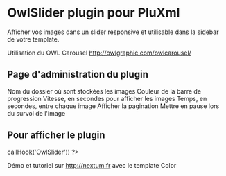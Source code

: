 OwlSlider plugin pour PluXml
=========
Afficher vos images dans un slider responsive et utilisable dans la sidebar de votre template.

Utilisation du OWL Carousel http://owlgraphic.com/owlcarousel/



Page d'administration du plugin
--------------

Nom du dossier où sont stockées les images
Couleur de la barre de progression
Vitesse, en secondes pour afficher les images
Temps, en secondes, entre chaque image
Afficher la pagination
Mettre en pause lors du survol de l'image


Pour afficher le plugin
--------------

<?php eval($plxShow->callHook('OwlSlider')) ?> 

Démo et tutoriel sur http://nextum.fr  avec le template Color



